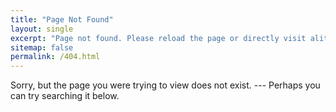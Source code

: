 ```yaml
---
title: "Page Not Found"
layout: single
excerpt: "Page not found. Please reload the page or directly visit alitursucular.github.io."
sitemap: false
permalink: /404.html
---
```


Sorry, but the page you were trying to view does not exist. --- Perhaps you can try searching it below.

<script type="text/javascript">
  var GOOG_FIXURL_LANG = 'en';
  var GOOG_FIXURL_SITE = '{{ site.url }}'
</script>
<script type="text/javascript"
  src="//linkhelp.clients.google.com/tbproxy/lh/wm/fixurl.js">
</script>
